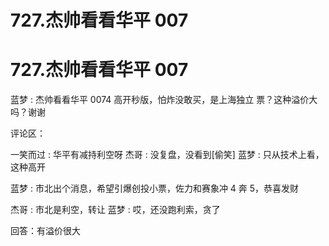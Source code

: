 # 727.杰帅看看华平 007

# 727.杰帅看看华平 007

蓝梦 : 杰帅看看华平 0074 高开秒版，怕炸没敢买，是上海独立 票？这种溢价大吗？谢谢

评论区：

一笑而过 : 华平有减持利空呀 杰哥 : 没复盘，没看到[偷笑] 蓝梦 : 只从技术上看，这种高开

蓝梦 : 市北出个消息，希望引爆创投小票，佐力和赛象冲 4 奔 5，恭喜发财

杰哥 : 市北是利空，转让 蓝梦 : 哎，还没跑利索，贪了

回答：有溢价很大
